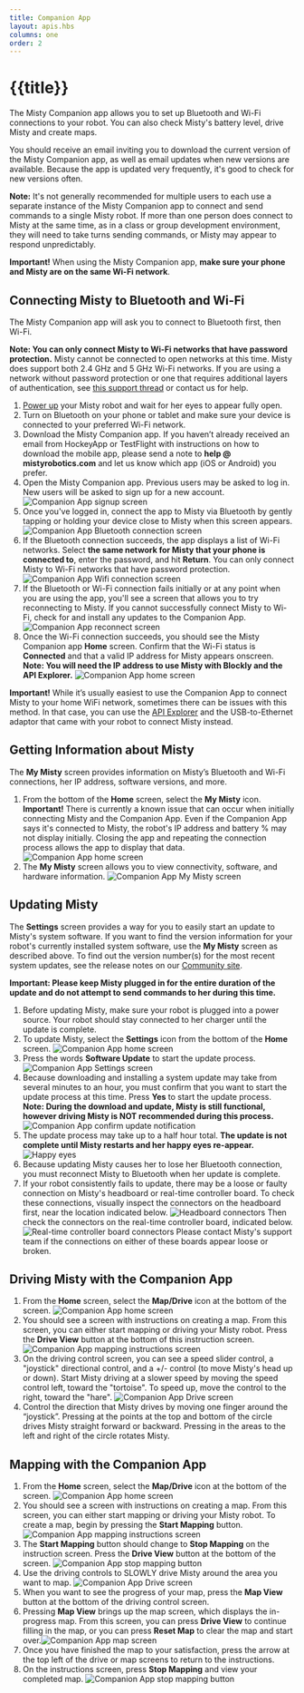 ```yaml
---
title: Companion App
layout: apis.hbs
columns: one
order: 2
---
```


# {{title}}
The Misty Companion app allows you to set up Bluetooth and Wi-Fi connections to your robot. You can also check Misty's battery level, drive Misty and create maps.

You should receive an email inviting you to download the current version of the Misty Companion app, as well as email updates when new versions are available. Because the app is updated very frequently, it's good to check for new versions often.
 
**Note:** It's not generally recommended for multiple users to each use a separate instance of the Misty Companion app to connect and send commands to a single Misty robot. If more than one person does connect to Misty at the same time, as in a class or group development environment, they will need to take turns sending commands, or Misty may appear to respond unpredictably.

**Important!** When using the Misty Companion app, **make sure your phone and Misty are on the same Wi-Fi network**.


## Connecting Misty to Bluetooth and Wi-Fi
The Misty Companion app will ask you to connect to Bluetooth first, then Wi-Fi.

**Note: You can only connect Misty to Wi-Fi networks that have password protection.** Misty cannot be connected to open networks at this time. Misty does support both 2.4 GHz and 5 GHz Wi-Fi networks. If you are using a network without password protection or one that requires additional layers of authentication, see [this support thread](https://community.mistyrobotics.com/t/nontraditional-network-wifi-ideas/861) or contact us for help.

1. [Power up](/onboarding/get-started/powering-up-down/#turning-misty-on) your Misty robot and wait for her eyes to appear fully open.
2. Turn on Bluetooth on your phone or tablet and make sure your device is connected to your preferred Wi-Fi network.
3. Download the Misty Companion app. If you haven’t already received an email from HockeyApp or TestFlight with instructions on how to download the mobile app, please send a note to **help @ mistyrobotics.com** and let us know which app (iOS or Android) you prefer.
4. Open the Misty Companion app. Previous users may be asked to log in. New users will be asked to sign up for a new account.  ![Companion App signup screen](../../../assets/images/companion_app_signup.png)
5. Once you've logged in, connect the app to Misty via Bluetooth by gently tapping or holding your device close to Misty when this screen appears. ![Companion App Bluetooth connection screen](../../../assets/images/companion_app_bluetooth.png)
6. If the Bluetooth connection succeeds, the app displays a list of Wi-Fi networks. Select **the same network for Misty that your phone is connected to**, enter the password, and hit **Return**. You can only connect Misty to Wi-Fi networks that have password protection. ![Companion App Wifi connection screen](../../../assets/images/companion_app_wifi.png)
7. If the Bluetooth or Wi-Fi connection fails initially or at any point when you are using the app, you'll see a screen that allows you to try reconnecting to Misty. If you cannot successfully connect Misty to Wi-Fi, check for and install any updates to the Companion App. ![Companion App reconnect screen](../../../assets/images/companion_app_connection_fail.png)
8. Once the Wi-Fi connection succeeds, you should see the Misty Companion app **Home** screen. Confirm that the Wi-Fi status is **Connected** and that a valid IP address for Misty appears onscreen. **Note: You will need the IP address to use Misty with Blockly and the API Explorer.** ![Companion App home screen](../../../assets/images/companion_app_home_1.png)

**Important!** While it’s usually easiest to use the Companion App to connect Misty to your home WiFi network, sometimes there can be issues with this method. In that case, you can use the [API Explorer](/onboarding/3-ways-to-interact-with-misty/api-explorer/#connecting-wifi) and the USB-to-Ethernet adaptor that came with your robot to connect Misty instead.


## Getting Information about Misty
The **My Misty** screen provides information on Misty’s Bluetooth and Wi-Fi connections, her IP address, software versions, and more.

1. From the bottom of the **Home** screen, select the **My Misty** icon. **Important!** There is currently a known issue that can occur when initially connecting Misty and the Companion App. Even if the Companion App says it's connected to Misty, the robot's IP address and battery % may not display initially. Closing the app and repeating the connection process allows the app to display that data. ![Companion App home screen](../../../assets/images/companion_app_home_2.png)
2. The **My Misty** screen allows you to view connectivity, software, and hardware information. ![Companion App My Misty screen](../../../assets/images/companion_app_my_misty.png)


## Updating Misty
The **Settings** screen provides a way for you to easily start an update to Misty's system software. If you want to find the version information for your robot's currently installed system software, use the **My Misty** screen as described above. To find out the version number(s) for the most recent system updates, see the release notes on our [Community site](https://community.mistyrobotics.com/c/development/misty-I). 

**Important: Please keep Misty plugged in for the entire duration of the update and do not attempt to send commands to her during this time.**

1. Before updating Misty, make sure your robot is plugged into a power source. Your robot should stay connected to her charger until the update is complete.
2. To update Misty, select the **Settings** icon from the bottom of the **Home** screen. ![Companion App home screen](../../../assets/images/companion_app_home_3.png)
3. Press the words **Software Update** to start the update process. ![Companion App Settings screen](../../../assets/images/companion_app_settings.jpg)
4. Because downloading and installing a system update may take from several minutes to an hour, you must confirm that you want to start the update process at this time. Press **Yes** to start the update process. **Note: During the download and update, Misty is still functional, however driving Misty is NOT recommended during this process.** ![Companion App confirm update notification](../../../assets/images/companion_app_update_confirmation.jpg)
5. The update process may take up to a half hour total. **The update is not complete until Misty restarts and her happy eyes re-appear.**  ![Happy eyes](../../../assets/images/happy.png)
6. Because updating Misty causes her to lose her Bluetooth connection, you must reconnect Misty to Bluetooth when her update is complete.
7. If your robot consistently fails to update, there may be a loose or faulty connection on Misty's headboard or real-time controller board. To check these connections, visually inspect the connectors on the headboard first, near the location indicated below. ![Headboard connectors](../../../assets/images/headboard_connectors.jpeg) Then check the connectors on the real-time controller board, indicated below. ![Real-time controller board connectors](../../../assets/images/realtime_controller_board_connectors.jpeg)
Please contact Misty's support team if the connections on either of these boards appear loose or broken.


## Driving Misty with the Companion App

1. From the **Home** screen, select the **Map/Drive** icon at the bottom of the screen. ![Companion App home screen](../../../assets/images/companion_app_home_4.png)
2. You should see a screen with instructions on creating a map. From this screen, you can either start mapping or driving your Misty robot. Press the **Drive View** button at the bottom of this instruction screen. ![Companion App mapping instructions screen](../../../assets/images/companion_app_map_instructions_1.png)
3. On the driving control screen, you can see a speed slider control, a "joystick" directional control, and a +/- control (to move Misty's head up or down). Start Misty driving at a slower speed by moving the speed control left, toward the "tortoise". To speed up, move the control to the right, toward the "hare". ![Companion App Drive screen](../../../assets/images/companion_app_drive_1.png)
5. Control the direction that Misty drives by moving one finger around the “joystick”. Pressing at the points at the top and bottom of the circle drives Misty straight forward or backward. Pressing in the areas to the left and right of the circle rotates Misty.


## Mapping with the Companion App

1. From the **Home** screen, select the **Map/Drive** icon at the bottom of the screen. ![Companion App home screen](../../../assets/images/companion_app_home_5.png)
2. You should see a screen with instructions on creating a map. From this screen, you can either start mapping or driving your Misty robot. To create a map, begin by pressing the **Start Mapping** button. ![Companion App mapping instructions screen](../../../assets/images/companion_app_map_instructions_2.png)
3. The **Start Mapping** button should change to **Stop Mapping** on the instruction screen. Press the **Drive View** button at the bottom of the screen. ![Companion App stop mapping button](../../../assets/images/companion_app_stop_mapping_1.png)
4. Use the driving controls to SLOWLY drive Misty around the area you want to map. ![Companion App Drive screen](../../../assets/images/companion_app_drive_2.png)
5. When you want to see the progress of your map, press the **Map View** button at the bottom of the driving control screen.
6. Pressing **Map View** brings up the map screen, which displays the in-progress map. From this screen, you can press **Drive View** to continue filling in the map, or you can press **Reset Map** to clear the map and start over.![Companion App map screen](../../../assets/images/companion_app_sample_map.png)
7. Once you have finished the map to your satisfaction, press the arrow at the top left of the drive or map screens to return to the instructions.
8. On the instructions screen, press **Stop Mapping** and view your completed map. ![Companion App stop mapping button](../../../assets/images/companion_app_stop_mapping_2.png)




